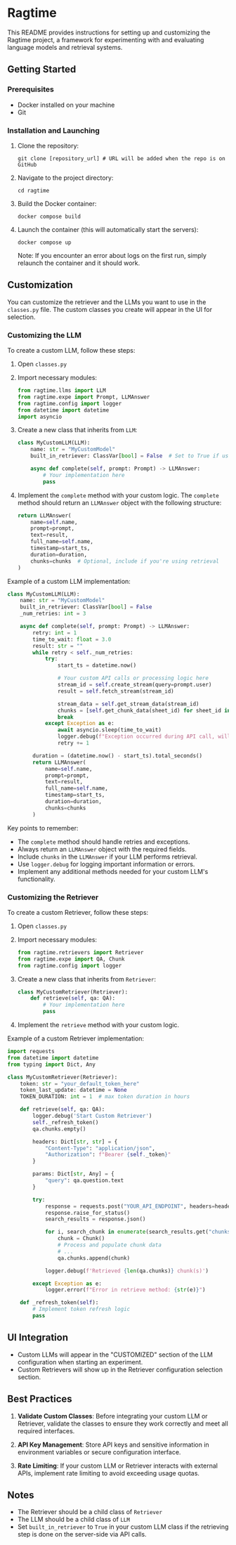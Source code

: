 # Ragtime

This README provides instructions for setting up and customizing the Ragtime project, a framework for experimenting with and evaluating language models and retrieval systems.

## Getting Started

### Prerequisites

- Docker installed on your machine
- Git

### Installation and Launching

1. Clone the repository:

   ```
   git clone [repository_url] # URL will be added when the repo is on GitHub
   ```

2. Navigate to the project directory:

   ```
   cd ragtime
   ```

3. Build the Docker container:

   ```
   docker compose build
   ```

4. Launch the container (this will automatically start the servers):

   ```
   docker compose up
   ```

   Note: If you encounter an error about logs on the first run, simply relaunch the container and it should work.

## Customization

You can customize the retriever and the LLMs you want to use in the `classes.py` file. The custom classes you create will appear in the UI for selection.

### Customizing the LLM

To create a custom LLM, follow these steps:

1. Open `classes.py`

2. Import necessary modules:

   ```python
   from ragtime.llms import LLM
   from ragtime.expe import Prompt, LLMAnswer
   from ragtime.config import logger
   from datetime import datetime
   import asyncio
   ```

3. Create a new class that inherits from `LLM`:

   ```python
   class MyCustomLLM(LLM):
       name: str = "MyCustomModel"
       built_in_retriever: ClassVar[bool] = False  # Set to True if using API-based retrieval

       async def complete(self, prompt: Prompt) -> LLMAnswer:
           # Your implementation here
           pass
   ```

4. Implement the `complete` method with your custom logic. The `complete` method should return an `LLMAnswer` object with the following structure:

   ```python
   return LLMAnswer(
       name=self.name,
       prompt=prompt,
       text=result,
       full_name=self.name,
       timestamp=start_ts,
       duration=duration,
       chunks=chunks  # Optional, include if you're using retrieval
   )
   ```

Example of a custom LLM implementation:

```python
class MyCustomLLM(LLM):
    name: str = "MyCustomModel"
    built_in_retriever: ClassVar[bool] = False
    _num_retries: int = 3

    async def complete(self, prompt: Prompt) -> LLMAnswer:
        retry: int = 1
        time_to_wait: float = 3.0
        result: str = ""
        while retry < self._num_retries:
            try:
                start_ts = datetime.now()

                # Your custom API calls or processing logic here
                stream_id = self.create_stream(query=prompt.user)
                result = self.fetch_stream(stream_id)

                stream_data = self.get_stream_data(stream_id)
                chunks = [self.get_chunk_data(sheet_id) for sheet_id in stream_data["rag_sources"]]
                break
            except Exception as e:
                await asyncio.sleep(time_to_wait)
                logger.debug(f"Exception occurred during API call, will retry. Error: {e}")
                retry += 1

        duration = (datetime.now() - start_ts).total_seconds()
        return LLMAnswer(
            name=self.name,
            prompt=prompt,
            text=result,
            full_name=self.name,
            timestamp=start_ts,
            duration=duration,
            chunks=chunks
        )

```

Key points to remember:

- The `complete` method should handle retries and exceptions.
- Always return an `LLMAnswer` object with the required fields.
- Include `chunks` in the `LLMAnswer` if your LLM performs retrieval.
- Use `logger.debug` for logging important information or errors.
- Implement any additional methods needed for your custom LLM's functionality.

### Customizing the Retriever

To create a custom Retriever, follow these steps:

1. Open `classes.py`

2. Import necessary modules:

   ```python
   from ragtime.retrievers import Retriever
   from ragtime.expe import QA, Chunk
   from ragtime.config import logger
   ```

3. Create a new class that inherits from `Retriever`:

   ```python
   class MyCustomRetriever(Retriever):
       def retrieve(self, qa: QA):
           # Your implementation here
           pass
   ```

4. Implement the `retrieve` method with your custom logic.

Example of a custom Retriever implementation:

```python
import requests
from datetime import datetime
from typing import Dict, Any

class MyCustomRetriever(Retriever):
    token: str = "your_default_token_here"
    token_last_update: datetime = None
    TOKEN_DURATION: int = 1  # max token duration in hours

    def retrieve(self, qa: QA):
        logger.debug('Start Custom Retriever')
        self._refresh_token()
        qa.chunks.empty()

        headers: Dict[str, str] = {
            "Content-Type": "application/json",
            "Authorization": f"Bearer {self._token}"
        }

        params: Dict[str, Any] = {
            "query": qa.question.text
        }

        try:
            response = requests.post("YOUR_API_ENDPOINT", headers=headers, params=params, json={})
            response.raise_for_status()
            search_results = response.json()

            for i, search_chunk in enumerate(search_results.get("chunks", [])):
                chunk = Chunk()
                # Process and populate chunk data
                # ...
                qa.chunks.append(chunk)

            logger.debug(f'Retrieved {len(qa.chunks)} chunk(s)')

        except Exception as e:
            logger.error(f"Error in retrieve method: {str(e)}")

    def _refresh_token(self):
        # Implement token refresh logic
        pass
```

## UI Integration

- Custom LLMs will appear in the "CUSTOMIZED" section of the LLM configuration when starting an experiment.
- Custom Retrievers will show up in the Retriever configuration selection section.

## Best Practices

1. **Validate Custom Classes**: Before integrating your custom LLM or Retriever, validate the classes to ensure they work correctly and meet all required interfaces.

2. **API Key Management**: Store API keys and sensitive information in environment variables or secure configuration interface.

3. **Rate Limiting**: If your custom LLM or Retriever interacts with external APIs, implement rate limiting to avoid exceeding usage quotas.

## Notes

- The Retriever should be a child class of `Retriever`
- The LLM should be a child class of `LLM`
- Set `built_in_retriever` to `True` in your custom LLM class if the retrieving step is done on the server-side via API calls.
